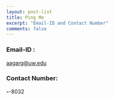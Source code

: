 ```yaml
---
layout: post-list
title: Ping Me
excerpt: "Email-ID and Contact Number"
comments: false
---
```


### Email-ID : 

aagarg@uw.edu

### Contact Number: 

***-***-8032
